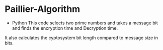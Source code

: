 # Paillier-Algorithm
* Python
This code selects two prime numbers and takes a message bit and finds the encryption time and Decryption time.


It also calculates the cyptosystem bit length compared to message size in bits.
